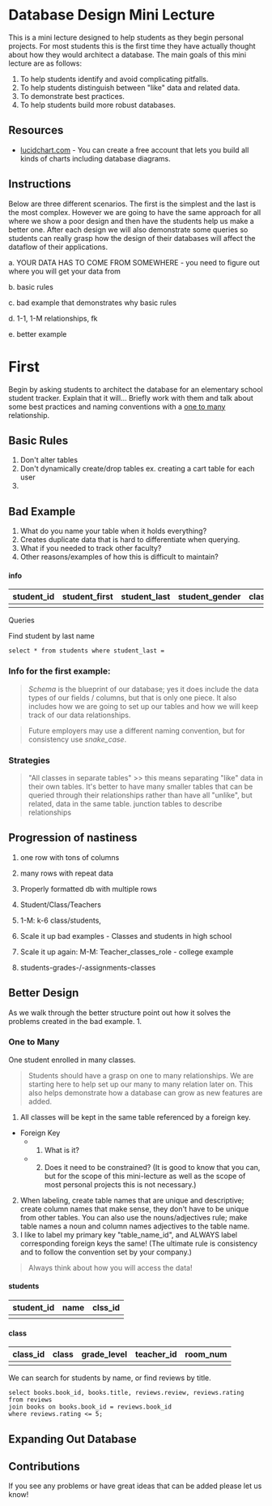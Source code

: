 # Database Design Mini Lecture
This is a mini lecture designed to help students as they begin personal projects. For most students this is the first time they have actually thought about how they would architect a database. The main goals of this mini lecture are as follows:
1. To help students identify and avoid complicating pitfalls. 
2. To help students distinguish between "like" data and related data.
3. To demonstrate best practices.
4. To help students build more robust databases.

## Resources
* [lucidchart.com](https://lucidchart.com/) - You can create a free account that lets you build all kinds of charts including database diagrams.

## Instructions
Below are three different scenarios. The first is the simplest and the last is the most complex. However we are going to have the same approach for all where we show a poor design and then have the students help us make a better one. After each design we will also demonstrate some queries so students can really grasp how the design of their databases will affect the dataflow of their applications.


a. YOUR DATA HAS TO COME FROM SOMEWHERE - you need to figure out where you will get your data from

b. basic rules

c. bad example that demonstrates why basic rules

d. 1-1, 1-M relationships, fk

e. better example

# First
Begin by asking students to architect the database for an elementary school student tracker. Explain that it will... Briefly work with them and talk about some best practices and naming conventions with a [one to many](#one-to-many) relationship.

## Basic Rules
  1. Don't alter tables
  2. Don't dynamically create/drop tables ex. creating a cart table for each user
  3. 

## Bad Example
  1. What do you name your table when it holds everything?
  2. Creates duplicate data that is hard to differentiate when querying.
  3. What if you needed to track other faculty?
  4. Other reasons/examples of how this is difficult to maintain?

  #### info
  | student_id  | student_first | student_last | student_gender | class1 | class2 | class3 | class4 | class5 | teacher1 | teacher2 | teacher3 | teacher4 | teacher5 |
  | ----------- | ------------- | ------------ | -------------- | ------ | ------ | ------ | ------ | ------ | -------- | -------- | -------- | -------- | -------- |   
  |             |               |              |                |        |        |        |        |        |          |          |          |          |          |
  Queries

  Find student by last name
  ```
  select * from students where student_last = 
  ```


### Info for the first example:

> *Schema* is the blueprint of our database; yes it does include the data types of our fields / columns, but that is only one piece. It also includes how we are going to set up our tables and how we will keep track of our data relationships.

> Future employers may use a different naming convention, but for consistency use _snake\_case_.

### Strategies
> "All classes in separate tables" >> this means separating "like" data in their own tables. It's better to have many smaller tables that can be queried through their relationships rather than have all "unlike", but related, data in the same table.
> junction tables to describe relationships

## Progression of nastiness
1. one row with tons of columns
2. many rows with repeat data
3. Properly formatted db with multiple rows

1. Student/Class/Teachers
1. 1-M: k-6 class/students,
1. Scale it up bad examples - Classes and students in high school
1. Scale it up again: M-M: Teacher_classes_role - college example
1. students-grades-/-assignments-classes


## Better Design
  As we walk through the better structure point out how it solves the problems created in the bad example.
  1. 
### One to Many
  One student enrolled in many classes.
  > Students should have a grasp on one to many relationships. We are starting here to help set up our many to many relation later on. This also helps demonstrate how a database can grow as new features are added.

  1. All classes will be kept in the same table referenced by a foreign key.
  * Foreign Key
    - 1. What is it?
    - 2. Does it need to be constrained? (It is good to know that you can, but for the scope of this mini-lecture as well as the scope of most personal projects this is not necessary.)
  2. When labeling, create table names that are unique and descriptive; create column names that make sense, they don't have to be unique from other tables. You can also use the nouns/adjectives rule; make table names a noun and column names adjectives to the table name.   
  3. I like to label my primary key "table_name_id", and ALWAYS label corresponding foreign keys the same! (The ultimate rule is consistency and to follow the convention set by your company.)
> Always think about how you will access the data!

  #### students
  | student_id  | name | clss_id |
  | ----------- | ---- | ------- |
  |             |      |         |
  #### class
  | class_id  | class | grade_level | teacher_id | room_num |
  | --------- | ----- | ----------- | ---------- | -------- |
  |           |       |             |            |          |
We can search for students by name, or find reviews by title.
```
select books.book_id, books.title, reviews.review, reviews.rating
from reviews
join books on books.book_id = reviews.book_id
where reviews.rating <= 5;
```

## Expanding Out Database

## Contributions
  If you see any problems or have great ideas that can be added please let us know!